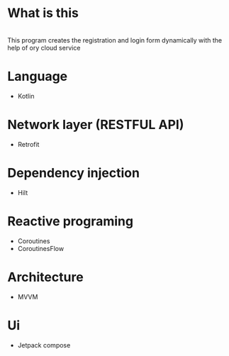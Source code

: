 # What is this
<br>This program creates the registration and login form dynamically with the help of ory cloud service </b>

# Language
* Kotlin

# Network layer (RESTFUL API)
* Retrofit

# Dependency injection
* Hilt

# Reactive programing
* Coroutines
* CoroutinesFlow

# Architecture
* MVVM

# Ui
* Jetpack compose

